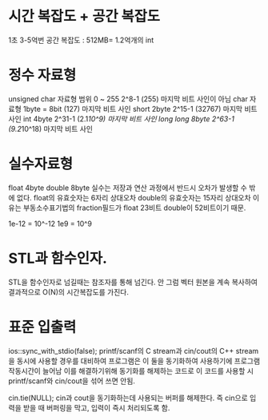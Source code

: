 # 시간 복잡도 + 공간 복잡도
1초 3-5억번
공간 복잡도 : 512MB= 1.2억개의 int

# 정수 자료형
unsigned char 자료형 범위 0 ~ 255 2^8-1 (255) 마지막 비트 사인이 아님
char 자료형 1byte = 8bit (127) 마지막 비트 사인
short 2byte 2^15-1 (32767) 마지막 비트 사인
int 4byte 2^31-1 (2.1*10^9) 마지막 비트 사인
long long 8byte 2^63-1 (9.2*10^18) 마지막 비트 사인

# 실수자료형
float 4byte
double 8byte
실수는 저장과 연산 과정에서 반드시 오차가 발생할 수 밖에 없다.
float의 유효숫자는 6자리 상대오차
double의 유효숫자는 15자리 상대오차
이유는 부동소수표기법의 fraction필드가 float 23비트 double이 52비트이기 때문.

1e-12 = 10^-12
1e9	= 10^9

# STL과 함수인자.
STL을 함수인자로 넘길때는 참조자를 통해 넘긴다. 안 그럼 벡터 원본을 계속 복사하여 결과적으로 O(N)의 시간복잡도를 가진다.

# 표준 입출력
ios::sync_with_stdio(false);
printf/scanf의 C stream과 cin/cout의 C++ stream을 동시에 사용할 경우를 대비하여  프로그램은 이 둘을 동기화하여 사용하기에 프로그램 작동시간이 늘어남
이를 해결하기위해 동기화를 해제하는 코드로 이 코드를 사용할 시 printf/scanf와 cin/cout을 섞어 쓰면 안됨.

cin.tie(NULL);
cin과 cout을 동기화하는데 사용되는 버퍼를 해제한다. 즉 cin으로 입력을 받을 때 버퍼링을 막고, 입력이 즉시 처리되도록 함.



